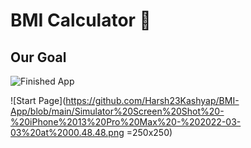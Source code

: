 
# BMI Calculator 💪

## Our Goal

![Finished App](https://github.com/londonappbrewery/Images/blob/master/bmi-calc-demo.gif)


![Start Page](https://github.com/Harsh23Kashyap/BMI-App/blob/main/Simulator%20Screen%20Shot%20-%20iPhone%2013%20Pro%20Max%20-%202022-03-03%20at%2000.48.48.png =250x250)
